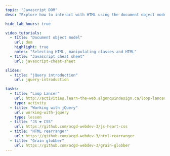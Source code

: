 ```yaml
---
topic: "Javascript DOM"
desc: "Explore how to interact with HTML using the document object model and combine CSS with Javascript."

hide_lab_hours: true

video_tutorials:
  - title: "Document object model"
    url: dom
    highlight: true
    notes: "Selecting HTML, manipulating classes and HTML"
  - title: "Javascript cheat sheet"
    url: javascript-cheat-sheet

slides:
  - title: "jQuery introduction"
    url: jquery-introduction

tasks:
  - title: "Loop Lancer"
    url: http://activities.learn-the-web.algonquindesign.ca/loop-lancer/
    type: activity
  - title: "Working with jQuery"
    url: working-with-jquery
    type: lesson
  - title: "JS ❤ CSS"
    url: https://github.com/acgd-webdev-3/js-heart-css
  - title: "HTML rearranger"
    url: https://github.com/acgd-webdev-3/html-rearranger
  - title: "Grain globber"
    url: https://github.com/acgd-webdev-3/grain-globber
---
```

